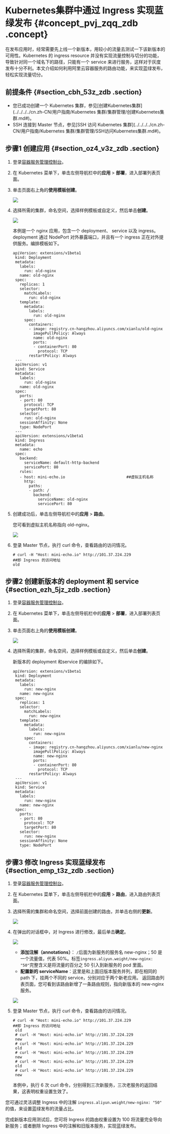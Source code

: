 # Kubernetes集群中通过 Ingress 实现蓝绿发布 {#concept_pvj_zqq_zdb .concept}

在发布应用时，经常需要先上线一个新版本，用较小的流量去测试一下该新版本的可用性。Kubernetes 的 ingress resource 并没有实现流量控制与切分的功能，导致针对同一个域名下的路径，只能有一个 service 来进行服务，这样对于灰度发布十分不利。本文介绍如何利用阿里云容器服务的路由功能，来实现蓝绿发布，轻松实现流量切分。

## 前提条件 {#section_cbh_53z_zdb .section}

-   您已成功创建一个 Kubernetes 集群，参见[创建Kubernetes集群](../../../../cn.zh-CN/用户指南/Kubernetes 集群/集群管理/创建Kubernetes集群.md#)。
-   SSH 连接到 Master 节点，参见[SSH 访问 Kubernetes 集群](../../../../cn.zh-CN/用户指南/Kubernetes 集群/集群管理/SSH访问Kubernetes集群.md#)。

## 步骤1 创建应用 {#section_oz4_v3z_zdb .section}

1.  登录[容器服务管理控制台](https://cs.console.aliyun.com)。
2.  在 Kubernetes 菜单下，单击左侧导航栏中的**应用** \> **部署**，进入部署列表页面。
3.  单击页面右上角的**使用模板创建**。

    ![](http://static-aliyun-doc.oss-cn-hangzhou.aliyuncs.com/assets/img/14270/15325973675686_zh-CN.png)

4.  选择所需的集群，命名空间，选择样例模板或自定义，然后单击**创建**。

    ![](http://static-aliyun-doc.oss-cn-hangzhou.aliyuncs.com/assets/img/14270/15325973675687_zh-CN.png)

    本例是一个 nginx 应用，包含一个 deployment、 service 以及 ingress。deployment 通过 NodePort 对外暴露端口，并且有一个 ingress 正在对外提供服务。编排模板如下。

    ```
    apiVersion: extensions/v1beta1
     kind: Deployment
     metadata:
       labels:
         run: old-nginx
       name: old-nginx
     spec:
       replicas: 1
       selector:
         matchLabels:
           run: old-nginx
       template:
         metadata:
           labels:
             run: old-nginx
         spec:
           containers:
           - image: registry.cn-hangzhou.aliyuncs.com/xianlu/old-nginx
             imagePullPolicy: Always
             name: old-nginx
             ports:
             - containerPort: 80
               protocol: TCP
           restartPolicy: Always
     ---
     apiVersion: v1
     kind: Service
     metadata:
       labels:
         run: old-nginx
       name: old-nginx
     spec:
       ports:
       - port: 80
         protocol: TCP
         targetPort: 80
       selector:
         run: old-nginx
       sessionAffinity: None
       type: NodePort
     ---
     apiVersion: extensions/v1beta1
     kind: Ingress
     metadata:
       name: echo
     spec:
       backend:
         serviceName: default-http-backend
         servicePort: 80
       rules:
       - host: mini-echo.io                           ##虚拟主机名称
         http:
           paths:
           - path: /
             backend:
               serviceName: old-nginx
               servicePort: 80
    ```

5.  创建成功后，单击左侧导航栏中的**应用** \> **路由**。

    您可看到虚拟主机名称指向 old-nginx。

    ![](http://static-aliyun-doc.oss-cn-hangzhou.aliyuncs.com/assets/img/14270/15325973675689_zh-CN.png)

6.  登录 Master 节点，执行 curl 命令，查看路由的访问情况。

    ```
    # curl -H "Host: mini-echo.io" http://101.37.224.229                ##即 Ingress 的访问地址
    old
    ```


## 步骤2 创建新版本的 deployment 和 service {#section_ezh_5jz_zdb .section}

1.  登录[容器服务管理控制台](https://cs.console.aliyun.com)。
2.  在 Kubernetes 菜单下，单击左侧导航栏中的**应用** \> **部署**，进入部署列表页面。
3.  单击页面右上角的**使用模板创建**。

    ![](http://static-aliyun-doc.oss-cn-hangzhou.aliyuncs.com/assets/img/14270/15325973675686_zh-CN.png)

4.  选择所需的集群，命名空间，选择样例模板或自定义，然后单击**创建**。

    新版本的 deployment 和service 的编排如下。

    ```
    apiVersion: extensions/v1beta1
     kind: Deployment
     metadata:
       labels:
         run: new-nginx
       name: new-nginx
     spec:
       replicas: 1
       selector:
         matchLabels:
           run: new-nginx
       template:
         metadata:
           labels:
             run: new-nginx
         spec:
           containers:
           - image: registry.cn-hangzhou.aliyuncs.com/xianlu/new-nginx
             imagePullPolicy: Always
             name: new-nginx
             ports:
             - containerPort: 80
               protocol: TCP
           restartPolicy: Always
     ---
     apiVersion: v1
     kind: Service
     metadata:
       labels:
         run: new-nginx
       name: new-nginx
     spec:
       ports:
       - port: 80
         protocol: TCP
         targetPort: 80
       selector:
         run: new-nginx
       sessionAffinity: None
       type: NodePort
    ```


## 步骤3 修改 Ingress 实现蓝绿发布 {#section_emp_t3z_zdb .section}

1.  登录[容器服务管理控制台](https://cs.console.aliyun.com)。
2.  在 Kubernetes 菜单下，单击左侧导航栏中的**应用** \> **路由**，进入路由列表页面。
3.  选择所需的集群和命名空间，选择前面创建的路由，并单击右侧的**更新**。

    ![](http://static-aliyun-doc.oss-cn-hangzhou.aliyuncs.com/assets/img/14270/15325973675691_zh-CN.png)

4.  在弹出的对话框中，对 Ingress 进行修改，最后单击**确定**。

    ![](http://static-aliyun-doc.oss-cn-hangzhou.aliyuncs.com/assets/img/14270/15325973675693_zh-CN.png)

    -   **添加注解（annotations）**： `/`后面为新服务的服务名 new-nginx；50 是一个流量值，代表 50%。标签`ingress.aliyun.weight/new-nginx: "50"`完整含义是将流量的百分之 50 引入到新服务的 pod 里面。
    -   **配置新的 serviceName**：这里是和上面旧版本服务并列，即在相同的 path 下，挂两个不同的 service，分别对应于两个新老应用。
    返回路由列表页面，您可看到该路由新增了一条路由规则，指向新版本的 new-nginx 服务。

    ![](http://static-aliyun-doc.oss-cn-hangzhou.aliyuncs.com/assets/img/14270/15325973675694_zh-CN.png)

5.  登录 Master 节点，执行 curl 命令，查看路由的访问情况。

    ```
    # curl -H "Host: mini-echo.io" http://101.37.224.229               ##即 Ingress 的访问地址
     old
     # curl -H "Host: mini-echo.io" http://101.37.224.229
     new
     # curl -H "Host: mini-echo.io" http://101.37.224.229
     old
     # curl -H "Host: mini-echo.io" http://101.37.224.229
     new
     # curl -H "Host: mini-echo.io" http://101.37.224.229
     old
     # curl -H "Host: mini-echo.io" http://101.37.224.229
     new
    ```

    本例中，执行 6 次 curl 命令，分别得到三次新服务，三次老服务的返回结果，这表明权重设置生效了。


您可通过灵活调整 Ingress 中的注解 `ingress.aliyun.weight/new-nginx: "50"` 的值，来设置蓝绿发布的流量占比。

完成新版本应用测试后，您可将 Ingress 的路由权重设置为 100 将流量完全导向新服务；或者删除 Ingress 中的注解和旧版本服务，实现蓝绿发布。

